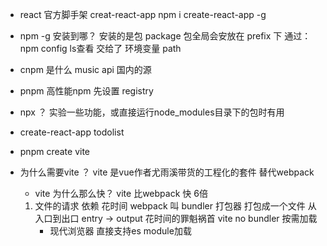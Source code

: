 - react 官方脚手架
    creat-react-app
    npm i create-react-app -g

- npm -g 安装到哪？
    安装的是包 package 
    包全局会安放在 prefix 下 通过：npm config ls查看
    交给了 环境变量 path

- cnpm 是什么
    music  api  国内的源
- pnpm 
    高性能npm
    先设置 registry
- npx ？
    实验一些功能，或直接运行node_modules目录下的包时有用

- create-react-app  todolist
- pnpm create vite

- 为什么需要vite ？
    vite 是vue作者尤雨溪带货的工程化的套件 替代webpack
    - vite 为什么那么快？
    vite 比webpack 快 6倍
    1. 文件的请求 依赖  花时间
        webpack 叫 bundler 打包器 打包成一个文件 从入口到出口
        entry -> output   花时间的罪魁祸首
        vite  no bundler  按需加载 
        - 现代浏览器 直接支持es module加载
            <script type="module" script="/src/main/jsx">
        - 遇到的inport 都做为一个新的加载
        - 编译的过程 
            module script  -> mian.jsx  -> 按需加载 react
            react-dom  index.css... -> 编译器babael(实时)
        - 浏览到新的页面时，再通过import 编译执行
        






